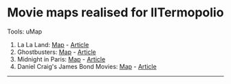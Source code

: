 # Movie maps realised for IlTermopolio

Tools: uMap

1. La La Land: [Map](https://www.iltermopolio.com/cinema/a-spasso-per-la-la-land) - [Article](https://www.iltermopolio.com/cinema/a-spasso-per-la-la-land)
2. Ghostbusters: [Map](https://umap.openstreetmap.fr/it/map/ghostbusters-movie-locations_632377#12/40.7554/-73.9490) - [Article](https://www.iltermopolio.com/cinema/ghostbusters-a-caccia-di-fantasmi-a-new-york)
3. Midnight in Paris: [Map](https://umap.openstreetmap.fr/it/map/movie-locations-midnight-in-paris_654338#10/48.8688/2.2398) - [Article](https://www.iltermopolio.com/cinema/le-stelle-e-i-luoghi-di-midnight-in-paris)
4. Daniel Craig's James Bond Movies: [Map](https://umap.openstreetmap.fr/it/map/daniel-craigs-james-bond-travels_668048#12/50.0848/14.4110) - [Article](https://www.iltermopolio.com/cinema/le-missioni-internazionali-del-james-bond-di-daniel-craig)

----
